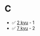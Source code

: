 # C
* :white_check_mark: [2 kyu](/codewars/solutions/c/2%20kyu) - 1
* :white_check_mark: [7 kyu](/codewars/solutions/c/7%20kyu) - 2